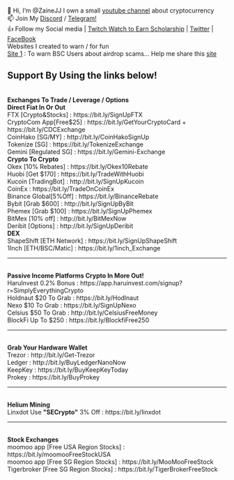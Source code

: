 <br> 👋 Hi, I’m @ZaineJJ I own a small <a href="http://bit.ly/Simplyeverythingcrypto" target="_blank">youtube channel</a> about cryptocurrency 
<br> 📫 Join My <a href="https://discord.gg/tuuFQDPcga" target="_blank">Discord</a> / <a href="https://t.me/simplyeverythingNews" target="_blank">Telegram!</a>
<br> 👍 Follow my Social media | <a href="https://www.twitch.tv/SECrypto" target="_blank">Twitch Watch to Earn Scholarship</a> | <a href="https://twitter.com/zainejj" target="_blank">Twitter</a> | <a href="https://www.facebook.com/SimplyEverythingCrypto" target="_blank">FaceBook</a> 
<br> Websites I created to warn / for fun
<br> <a href="https://airdropscams.com" target="_blank">Site 1</a> : To warn BSC Users about airdrop scams... Help me share this <a href="https://airdropscams.com" target="_blank">site</a>
<br>
<h2>Support By Using the links below!</h2>
<br> <b>Exchanges To Trade / Leverage / Options</b>
<br> <b>Direct Fiat In Or Out</b>
<br>FTX [Crypto&Stocks]      : https://bit.ly/SignUpFTX
<br>CryptoCom App[Free$25]   : https://bit.ly/GetYourCryptoCard + https://bit.ly/CDCExchange
<br>CoinHako [SG/MY]         : http://bit.ly/CoinHakoSignUp
<br>Tokenize [SG]            : https://bit.ly/TokenizeExchange
<br>Gemini [Regulated SG]    : https://bit.ly/Gemini-Exchange
<br> <b>Crypto To Crypto</b>
<br>Okex  [10% Rebates]      : https://bit.ly/Okex10Rebate
<br>Huobi [Get $170]         : https://bit.ly/TradeWithHuobi
<br>Kucoin [TradingBot]      : http://bit.ly/SignUpKucoin
<br>CoinEx                   : https://bit.ly/TradeOnCoinEx
<br>Binance Global[5%Off]    : https://bit.ly/BinanceRebate
<br>Bybit [Grab $600]        : http://bit.ly/SignUpByBit
<br>Phemex [Grab $100]       : https://bit.ly/SignUpPhemex
<br>BitMex [10% off]         : http://bit.ly/BitMexNow
<br>Deribit [Options]        : http://bit.ly/SignUpDeribit
<br> <b> DEX </b>
<br>ShapeShift [ETH Network] : https://bit.ly/SignUpShapeShift
<br>1Inch [ETH/BSC/Matic]    : https://bit.ly/1inch_Exchange
<hr>
<br><b>Passive Income Platforms Crypto In More Out!</b>
<br>HaruInvest 0.2% Bonus    : https://app.haruinvest.com/signup?r=SimplyEverythingCrypto
<br>Holdnaut $20 To Grab     : https://bit.ly/Hodlnaut
<br>Nexo $10 To Grab         : https://bit.ly/SignUpNexo
<br>Celsius $50 To Grab      : http://bit.ly/CelsiusFreeMoney
<br>BlockFi Up To $250       : https://bit.ly/BlockfiFree250
<hr>
<br><b>Grab Your Hardware Wallet</b>
<br>Trezor : http://bit.ly/Get-Trezor
<br>Ledger : http://bit.ly/BuyLedgerNanoNow
<br>KeepKey : https://bit.ly/BuyKeepKeyToday
<br>Prokey : https://bit.ly/BuyProkey
<hr>
<br> <b>Helium Mining</b>
<br>Linxdot Use <b>"SECrypto"</b> 3% Off : https://bit.ly/linxdot
<hr>
<br> <b> Stock Exchanges </b>
<br> moomoo app [Free USA Region Stocks] : https://bit.ly/moomooFreeStockUSA
<br> moomoo app [Free SG Region Stocks]  : https://bit.ly/MooMooFreeStock
<br> Tigerbroker [Free SG Region Stocks] : https://bit.ly/TigerBrokerFreeStock
